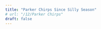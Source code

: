 ```yaml
---
title: "Parker Chirps Since Silly Season"
# url: "/12/Parker Chirps"
draft: false
---
```


<!DOCTYPE html>
<html lang="en">
<head>
	<meta charset="UTF-8">
	<meta name="viewport" content="width=device-width, initial-scale=1.0">
	<title>Flashing Number</title>
	<style>
	/*
		body {
			position: relative;
			height: 100vh;
			margin: 0;
			background-color: #000;
			color: #fff;
		}
	*/
		#flashingNumber {
			font-size: 10em;
			position: absolute;
			top: 50%;
			left: 50%;
			/*transform: translate(-50%, -50%);*/
			text-align: center;
			vertical-align: middle;
			height: 100px;
			line-height: 100px;
		}
	</style>
</head>

<body>

<!-- Create a container for the flashing number -->
<div id="flashingNumber"</div>

<script>
    // Function to generate a random color in hex format
    function getRandomColor() {
        const letters = '0123456789ABCDEF';
        let color = '#';
        for (let i = 0; i < 6; i++) {
            color += letters[Math.floor(Math.random() * 16)];
        }
        return color;
    }

    // Function to update the number with a flashing effect
    function flashNumber() {
        const numberElement = document.getElementById('flashingNumber');
        let chirps = 17;

        // Use setInterval to change the number color at regular intervals
        const intervalId = setInterval(() => {
            // Set a random color
            numberElement.style.color = getRandomColor();

            // Update the number (you can use your own logic here)
            numberElement.innerHTML = chirps;

            // Clear the interval after a certain number of iterations
            if (count === 20) {
                clearInterval(intervalId);
            }
        }, 100); // Change color every 500 milliseconds (adjust as needed)
    }

    // Call the function to start the flashing effect
    flashNumber();
</script>

</body>
</html>

